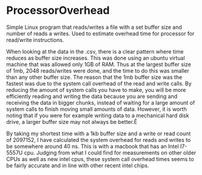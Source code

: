 # ProcessorOverhead
Simple Linux program that reads/writes a file with a set buffer size and number of reads a writes. Used to estimate overhead time for processor for read/write instructions.


When looking at the data in the .csv, there is a clear pattern where time reduces as buffer size increases. This was done using an ubuntu virtual machine that was allowed only 1GB of RAM. Thus at the largest buffer size of 1mb, 2048 reads/writes were done, and the time to do this was smaller than any other buffer size. The reason that the 1mb buffer size was the fastest was due to the system call overhead of the read and write calls. By reducing the amount of system calls you have to make, you will be more efficiently reading and writing the data because you are sending and receiving the data in bigger chunks, instead of waiting for a large amount of system calls to finish moving small amounts of data. However, it is worth noting that if you were for example writing data to a mechanical hard disk drive, a larger buffer size may not always be better.Ê

By taking my shortest time with a 1kb buffer size and a write or read count of 2097152, I have calculated the system overhead for reads and writes to be somewhere around 40 ns. This is with a macbook that has an Intel I7-5557U cpu. Judging from what I could find for measurements on other older CPUs as well as new intel cpus, these system call overhead times seems to be fairly accurate and in line with other recent intel chips.

